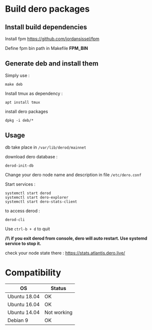 # Build dero packages

## Install build dependencies

Install fpm https://github.com/jordansissel/fpm

Define fpm bin path in Makefile **FPM_BIN** 

## Generate deb and install them

Simply use :

```
make deb
```

Install tmux as dependency :

```
apt install tmux
```

install dero packages
```
dpkg -i deb/*
``` 

## Usage

db take place in `/var/lib/derod/mainnet`

download dero database :

```
derod-init-db
```

Change your dero node name and description in file `/etc/dero.conf`

Start services :

```
systemctl start derod
systemctl start dero-explorer
systemctl start dero-stats-client
```

to access derod :

```
derod-cli
```

Use `ctrl-b + d` to quit

**/!\ if you exit derod from console, dero will auto restart.
Use systemd service to stop it.**

check your node state there : https://stats.atlantis.dero.live/

# Compatibility

| OS           | Status      |
|--------------|-------------|
| Ubuntu 18.04 | OK          |
| Ubuntu 16.04 | OK          |
| Ubuntu 14.04 | Not working |
| Debian 9     | OK          |

